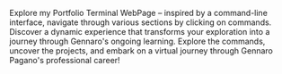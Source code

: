 Explore my Portfolio Terminal WebPage – inspired by a command-line interface, navigate through various sections by clicking on commands. 
Discover a dynamic experience that transforms your exploration into a journey through Gennaro's ongoing learning. 
Explore the commands, uncover the projects, and embark on a virtual journey through Gennaro Pagano's professional career!




